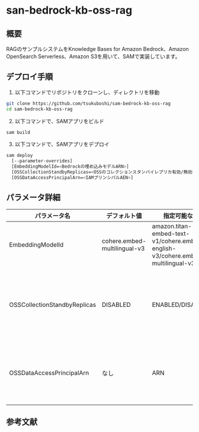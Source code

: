 # san-bedrock-kb-oss-rag

## 概要

RAGのサンプルシステムをKnowledge Bases for Amazon Bedrock、Amazon OpenSearch Serverless、Amazon S3を用いて、SAMで実装しています。  

## デプロイ手順

1. 以下コマンドでリポジトリをクローンし、ディレクトリを移動

```bash
git clone https://github.com/tsukuboshi/sam-bedrock-kb-oss-rag
cd sam-bedrock-kb-oss-rag
```

2. 以下コマンドで、SAMアプリをビルド

```bash
sam build
```

3. 以下コマンドで、SAMアプリをデプロイ

```bash
sam deploy 
  [--parameter-overrides]
  [EmbeddingModelId=<Bedrockの埋め込みモデルARN>]
  [OSSCollectionStandbyReplicas=<OSSのコレクションスタンバイレプリカ有効/無効>]
  [OSSDataAccessPrincipalArn=<IAMプリンシパルAEN>]
```

## パラメータ詳細

|パラメータ名|デフォルト値|指定可能な値|説明|
|---|---|---|---|
|EmbeddingModelId|cohere.embed-multilingual-v3|amazon.titan-embed-text-v1/cohere.embed-english-v3/cohere.embed-multilingual-v3/|Bedrockの埋め込みモデルのID|
|OSSCollectionStandbyReplicas|DISABLED|ENABLED/DISABLED|OSSのコレクションスタンバイレプリカの有効/無効|
|OSSDataAccessPrincipalArn|なし|ARN|OSSのデータアクセスプリンシパルのARN|

## 参考文献
